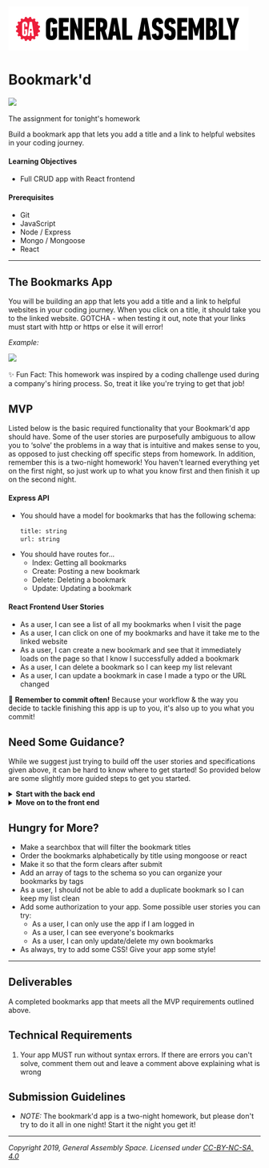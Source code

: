 [![General Assembly Logo](/ga_cog.png)](https://generalassemb.ly)

# Bookmark'd 

![](https://fthmb.tqn.com/N8UHZxApLqho5sUDbpSRyEy1tV8=/768x0/filters:no_upscale():max_bytes(150000):strip_icc()/Bookmarks-56d0cca45f9b5879cc7123a4.jpg)

The assignment for tonight's homework 

Build a bookmark app that lets you add a title and a link to helpful websites in your coding journey.

#### Learning Objectives

- Full CRUD app with React frontend

#### Prerequisites

- Git
- JavaScript
- Node / Express
- Mongo / Mongoose
- React

---

## The Bookmarks App

You will be building an app that lets you add a title and a link to helpful websites in your coding journey. When you click on a title, it should take you to the linked website. GOTCHA - when testing it out, note that your links must start with http or https or else it will error!

_Example:_

![](https://i.imgur.com/yq9Ygeu.png)

✨ Fun Fact: This homework was inspired by a coding challenge used during a company's hiring process. So, treat it like you're trying to get that job!

## MVP 

Listed below is the basic required functionality that your Bookmark'd app should have. Some of the user stories are purposefully ambiguous to allow you to ‘solve’ the problems in a way that is intuitive and makes sense to you, as opposed to just checking off specific steps from homework. In addition, remember this is a two-night homework! You haven't learned everything yet on the first night, so just work up to what you know first and then finish it up on the second night.

#### Express API
  - You should have a model for bookmarks that has the following schema:
      ```
      title: string
      url: string
       ```
   - You should have routes for...
      - Index: Getting all bookmarks
      - Create: Posting a new bookmark
      - Delete: Deleting a bookmark
      - Update: Updating a bookmark

#### React Frontend User Stories
  - As a user, I can see a list of all my bookmarks when I visit the page
  - As a user, I can click on one of my bookmarks and have it take me to the linked website
  - As a user, I can create a new bookmark and see that it immediately loads on the page so that I know I successfully added a bookmark
  - As a user, I can delete a bookmark so I can keep my list relevant
  - As a user, I can update a bookmark in case I made a typo or the URL changed

:red_circle: **Remember to commit often!**
Because your workflow & the way you decide to tackle finishing this app is up to you, it's also up to you what you commit!

## Need Some Guidance?

While we suggest just trying to build off the user stories and specifications given above, it can be hard to know where to get started! So provided below are some slightly more guided steps to get you started.

  <details>
   <summary><strong>Start with the back end</strong></summary>

   - Create an express app
     - what npm packages do you need? Now that we are not using EJS, are there npm packages that we don't need?
   - Connect it to mongo with mongoose
   - Create a schema that has the following
      ```
      title: string
      url: string ( remember: the links must start with http/https )
      ```
   - Create the routes (full CRUD)
   - Test the routes using Postman (or Windows equivalent or using cURL)
  </details>

   <details>
   <summary><strong>Move on to the front end</strong></summary>

   - Your front end should display:
      - An index of a clickable list of the title of each bookmark that takes you to the url of your bookmark
      - A way to delete a bookmark
      - A way to update a bookmark
      - A working form to add a new record to the database.
        - When the data is submitted and processed, the page should immediately reflect the changes

   - Getting started:
     - Create your static assets. Your `index.html` inside your `public` folder and `app.js` will work together. Create an extra folder for components, as needed.

  </details>

## Hungry for More?

  - Make a searchbox that will filter the bookmark titles
  - Order the bookmarks alphabetically by title using mongoose or react
  - Make it so that the form clears after submit
  - Add an array of tags to the schema so you can organize your bookmarks by tags
  - As a user, I should not be able to add a duplicate bookmark so I can keep my list clean
  - Add some authorization to your app. Some possible user stories you can try:
      - As a user, I can only use the app if I am logged in
      - As a user, I can see everyone's bookmarks
      - As a user, I can only update/delete my own bookmarks
  - As always, try to add some CSS! Give your app some style!

---

## Deliverables

A completed bookmarks app that meets all the MVP requirements outlined above. 

## Technical Requirements
1. Your app MUST run without syntax errors. If there are errors you can't solve, comment them out and leave a comment above explaining what is wrong

## Submission Guidelines
 
  - _NOTE:_ The bookmark'd app is a two-night homework, but please don't try to do it all in one night! Start it the night you get it!
  
---

*Copyright 2019, General Assembly Space. Licensed under [CC-BY-NC-SA, 4.0](https://creativecommons.org/licenses/by-nc-sa/4.0/)*
